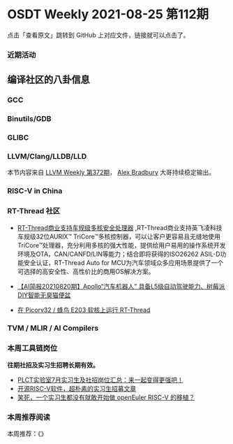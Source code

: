 # OSDT Weekly 2021-08-25 第112期

点击「查看原文」跳转到 GitHub 上对应文件，链接就可以点击了。

### 近期活动

## 编译社区的八卦信息

### GCC

### Binutils/GDB

### GLIBC

### LLVM/Clang/LLDB/LLD

本节内容来自 [LLVM Weekly 第372期](http://llvmweekly.org/issue/372)，
[Alex Bradbury](https://www.linkedin.com/in/alex-bradbury/) 大哥持续稳定输出。

### RISC-V in China

### RT-Thread 社区
- [RT-Thread商业支持车规级多核安全处理器](https://mp.weixin.qq.com/s/Bn61pp-Hv5SrXToQbjRQTA) ,RT-Thread商业支持英飞凌科技车规级32位AURIX™ TriCore™多核控制器，可以让客户更容易且无缝地使用TriCore™处理器，充分利用多核的强大性能，提供给用户易用的操作系统开发环境及OTA，CAN/CANFD/LIN等能力；结合即将获得的ISO26262 ASIL-D功能安全认证，RT-Thread Auto for MCU为汽车领域众多应用场景提供了一个可选择的高安全性、高性价比的商用OS解决方案。

- [【AI简报20210820期】Apollo“汽车机器人” 具备L5级自动驾驶能力、树莓派DIY智能无臭猫便盆](https://mp.weixin.qq.com/s/MOv2BxSHOVIS36Xr9ejvZA)

- [在 Picorv32 / 蜂鸟 E203 软核上运行 RT-Thread](https://mp.weixin.qq.com/s/GTjmdPAkowbxhgspQSmaHw)

### TVM / MLIR / AI Compilers

### 本周工具链岗位

**往期社招及实习生招聘长期有效。**

- [PLCT实验室7月实习生及社招岗位汇总：来一起变得更强吧！](https://mp.weixin.qq.com/s/lL5_L2oh-kNvP8wHMARSAg)
- [开源RISC-V软件，超朴素的实习生招募文章](https://mp.weixin.qq.com/s/ETtlYTHa_41SYrxpSuh_sw)
- [笑死，一个实习生都没有就敢开始做 openEuler RISC-V 的移植？](https://mp.weixin.qq.com/s/x_LUxu1dJTaN6VS7DU6xsg)

### 本周推荐阅读

本周推荐：《》
